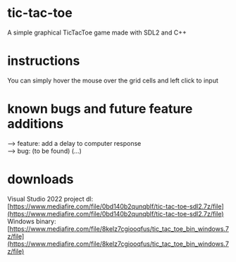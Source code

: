 # tic-tac-toe
A simple graphical TicTacToe game made with SDL2 and C++

# instructions
You can simply hover the mouse over the grid cells and left click to input

# known bugs and future feature additions
--> feature: add a delay to computer response <br>
--> bug: (to be found) (...)

# downloads
Visual Studio 2022 project dl: [https://www.mediafire.com/file/0bd140b2qunqblf/tic-tac-toe-sdl2.7z/file](https://www.mediafire.com/file/0bd140b2qunqblf/tic-tac-toe-sdl2.7z/file) <br>
Windows binary: [https://www.mediafire.com/file/8kelz7cgiooqfus/tic_tac_toe_bin_windows.7z/file](https://www.mediafire.com/file/8kelz7cgiooqfus/tic_tac_toe_bin_windows.7z/file)
